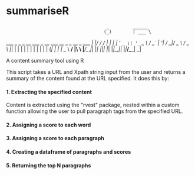 # summariseR

                                          _         ______ 
                                         (_)        | ___ \
 ___ _   _ _ __ ___  _ __ ___   __ _ _ __ _ ___  ___| |_/ /
/ __| | | | '_ ` _ \| '_ ` _ \ / _` | '__| / __|/ _ \    / 
\__ \ |_| | | | | | | | | | | | (_| | |  | \__ \  __/ |\ \ 
|___/\__,_|_| |_| |_|_| |_| |_|\__,_|_|  |_|___/\___\_| \_|
                                                           
                                                           

A content summary tool using R

This script takes a URL and Xpath string input from the user and returns a summary of the content found at the URL specified.
It does this by:

#### 1. Extracting the specified content
Content is extracted using the "rvest" package, nested within a custom function allowing the user to pull paragraph tags from the specified URL.

#### 2. Assigning a score to each word

#### 3. Assigning a score to each paragraph

#### 4. Creating a dataframe of paragraphs and scores

#### 5. Returning the top N paragraphs
